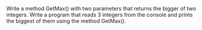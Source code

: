 Write a method GetMax() with two parameters that returns the bigger of two integers. Write a program that reads 3 integers from the console and prints the biggest of them using the method GetMax().
